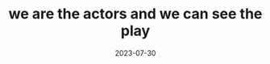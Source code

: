 ---
title: "we are the actors and we can see the play"
date: 2023-07-30
next:
  - it is our choice to follow the script
tags:
  - fragment
---